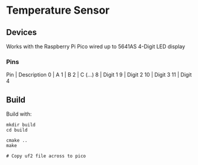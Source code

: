 # Temperature Sensor

## Devices

Works with the Raspberry Pi Pico wired up to 5641AS 4-Digit LED display

### Pins

Pin | Description
0 | A
1 | B
2 | C (...)
8 | Digit 1
9 | Digit 2
10 | Digit 3
11 | Digit 4


## Build

Build with:

```
mkdir build
cd build

cmake ..
make

# Copy uf2 file across to pico
```
